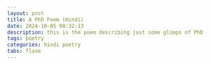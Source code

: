 ```yaml
---
layout: post
title: A PhD Poem (Hindi)
date: 2024-10-05 00:32:13
description: this is the poem describing just some glimps of PhD
tags: poetry
categories: hindi poetry
tabs: flase
---
```

